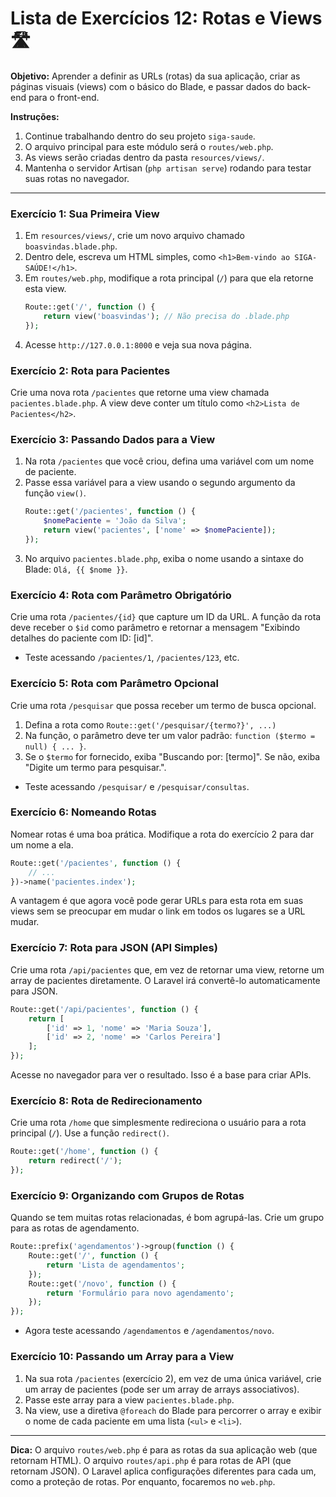 # Lista de Exercícios 12: Rotas e Views 🛣️

**Objetivo:** Aprender a definir as URLs (rotas) da sua aplicação, criar as páginas visuais (views) com o básico do Blade, e passar dados do back-end para o front-end.

**Instruções:**

1.  Continue trabalhando dentro do seu projeto `siga-saude`.
2.  O arquivo principal para este módulo será o `routes/web.php`.
3.  As views serão criadas dentro da pasta `resources/views/`.
4.  Mantenha o servidor Artisan (`php artisan serve`) rodando para testar suas rotas no navegador.

-----

### Exercício 1: Sua Primeira View

1.  Em `resources/views/`, crie um novo arquivo chamado `boasvindas.blade.php`.
2.  Dentro dele, escreva um HTML simples, como `<h1>Bem-vindo ao SIGA-SAÚDE!</h1>`.
3.  Em `routes/web.php`, modifique a rota principal (`/`) para que ela retorne esta view.
    ```php
    Route::get('/', function () {
        return view('boasvindas'); // Não precisa do .blade.php
    });
    ```
4.  Acesse `http://127.0.0.1:8000` e veja sua nova página.

### Exercício 2: Rota para Pacientes

Crie uma nova rota `/pacientes` que retorne uma view chamada `pacientes.blade.php`. A view deve conter um título como `<h2>Lista de Pacientes</h2>`.

### Exercício 3: Passando Dados para a View

1.  Na rota `/pacientes` que você criou, defina uma variável com um nome de paciente.
2.  Passe essa variável para a view usando o segundo argumento da função `view()`.
    ```php
    Route::get('/pacientes', function () {
        $nomePaciente = 'João da Silva';
        return view('pacientes', ['nome' => $nomePaciente]);
    });
    ```
3.  No arquivo `pacientes.blade.php`, exiba o nome usando a sintaxe do Blade: `Olá, {{ $nome }}`.

### Exercício 4: Rota com Parâmetro Obrigatório

Crie uma rota `/pacientes/{id}` que capture um ID da URL. A função da rota deve receber o `$id` como parâmetro e retornar a mensagem "Exibindo detalhes do paciente com ID: [id]".

  * Teste acessando `/pacientes/1`, `/pacientes/123`, etc.

### Exercício 5: Rota com Parâmetro Opcional

Crie uma rota `/pesquisar` que possa receber um termo de busca opcional.

1.  Defina a rota como `Route::get('/pesquisar/{termo?}', ...)`
2.  Na função, o parâmetro deve ter um valor padrão: `function ($termo = null) { ... }`.
3.  Se o `$termo` for fornecido, exiba "Buscando por: [termo]". Se não, exiba "Digite um termo para pesquisar.".

<!-- end list -->

  * Teste acessando `/pesquisar/` e `/pesquisar/consultas`.

### Exercício 6: Nomeando Rotas

Nomear rotas é uma boa prática. Modifique a rota do exercício 2 para dar um nome a ela.

```php
Route::get('/pacientes', function () {
    // ...
})->name('pacientes.index');
```

A vantagem é que agora você pode gerar URLs para esta rota em suas views sem se preocupar em mudar o link em todos os lugares se a URL mudar.

### Exercício 7: Rota para JSON (API Simples)

Crie uma rota `/api/pacientes` que, em vez de retornar uma view, retorne um array de pacientes diretamente. O Laravel irá convertê-lo automaticamente para JSON.

```php
Route::get('/api/pacientes', function () {
    return [
        ['id' => 1, 'nome' => 'Maria Souza'],
        ['id' => 2, 'nome' => 'Carlos Pereira']
    ];
});
```

Acesse no navegador para ver o resultado. Isso é a base para criar APIs.

### Exercício 8: Rota de Redirecionamento

Crie uma rota `/home` que simplesmente redireciona o usuário para a rota principal (`/`). Use a função `redirect()`.

```php
Route::get('/home', function () {
    return redirect('/');
});
```

### Exercício 9: Organizando com Grupos de Rotas

Quando se tem muitas rotas relacionadas, é bom agrupá-las. Crie um grupo para as rotas de agendamento.

```php
Route::prefix('agendamentos')->group(function () {
    Route::get('/', function () {
        return 'Lista de agendamentos';
    });
    Route::get('/novo', function () {
        return 'Formulário para novo agendamento';
    });
});
```

  * Agora teste acessando `/agendamentos` e `/agendamentos/novo`.

### Exercício 10: Passando um Array para a View

1.  Na sua rota `/pacientes` (exercício 2), em vez de uma única variável, crie um array de pacientes (pode ser um array de arrays associativos).
2.  Passe este array para a view `pacientes.blade.php`.
3.  Na view, use a diretiva `@foreach` do Blade para percorrer o array e exibir o nome de cada paciente em uma lista (`<ul>` e `<li>`).

-----

**Dica:** O arquivo `routes/web.php` é para as rotas da sua aplicação web (que retornam HTML). O arquivo `routes/api.php` é para rotas de API (que retornam JSON). O Laravel aplica configurações diferentes para cada um, como a proteção de rotas. Por enquanto, focaremos no `web.php`.

